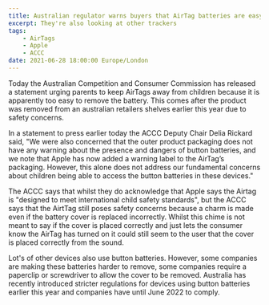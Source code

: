 ```yaml
---
title: Australian regulator warns buyers that AirTag batteries are easy for children to remove
excerpt: They're also looking at other trackers
tags:
    - AirTags
    - Apple
    - ACCC
date: 2021-06-28 18:00:00 Europe/London
---
```


Today the Australian Competition and Consumer Commission has released a statement urging parents to keep AirTags away from children because it is apparently too easy to remove the battery. This comes after the product was removed from an australian retailers shelves earlier this year due to safety concerns.

<script type="text/javascript">
    window._mNHandle = window._mNHandle || {};
    window._mNHandle.queue = window._mNHandle.queue || [];
    medianet_versionId = "3121199";
</script>
<script src="https://contextual.media.net/dmedianet.js?cid=8CU861TJ8" async="async"></script>

In a statement to press earlier today the ACCC Deputy Chair Delia Rickard said, "We were also concerned that the outer product packaging does not have any warning about the presence and dangers of button batteries, and we note that Apple has now added a warning label to the AirTag’s packaging. However, this alone does not address our fundamental concerns about children being able to access the button batteries in these devices."

<script type="text/javascript">
    window._mNHandle = window._mNHandle || {};
    window._mNHandle.queue = window._mNHandle.queue || [];
    medianet_versionId = "3121199";
</script>
<script src="https://contextual.media.net/dmedianet.js?cid=8CU861TJ8" async="async"></script>

The ACCC says that whilst they do acknowledge that Apple says the Airtag is "designed to meet international child safety standards", but the ACCC says that the AirtTag still poses safety concerns because a charm is made even if the battery cover is replaced incorrectly. Whilst this chime is not meant to say if the cover is placed correctly and just lets the consumer know the AirTag has turned on it could still seem to the user that the cover is placed correctly from the sound.

Lot's of other devices also use button batteries. However, some companies are making these batteries harder to remove, some companies require a paperclip or screwdriver to allow the cover to be removed. Australia has recently introduced stricter regulations for devices using button batteries earlier this year and companies have until June 2022 to comply.
